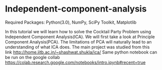 # Independent-component-analysis
Required Packages: Python(3.0), NumPy, SciPy Toolkit, Matplotlib

In this tutorial we will learn how to solve the Cocktail Party Problem using Independent Component Analysis(ICA). We will first take a look at Principle Component Analysis(PCA). The limitations of PCA will naturally lead to an understanding of what ICA does.
The main project was studied from this link http://home.iitb.ac.in/~shashwat.shukla/ica/
Same python notebook can be run on the google collab  https://colab.research.google.com/notebooks/intro.ipynb#recent=true
